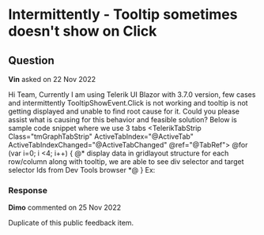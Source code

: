 # Intermittently - Tooltip sometimes doesn't show on Click

## Question

**Vin** asked on 22 Nov 2022

Hi Team, Currently I am using Telerik UI Blazor with 3.7.0 version, few cases and intermittently TooltipShowEvent.Click is not working and tooltip is not getting displayed and unable to find root cause for it. Could you please assist what is causing for this behavior and feasible solution? Below is sample code snippet where we use 3 tabs <TelerikTabStrip Class="tmGraphTabStrip" ActiveTabIndex="@ActiveTab" ActiveTabIndexChanged="@ActiveTabChanged" @ref="@TabRef"> @for (var i=0; i <4; i++) { <TabStripTab Title="@TabName" Class="tmTabHeaderCellStyle"> <TelerikGridLayout RowSpacing="20px" ColumnSpacing="1px" Class="grid-CardlayoutNew"> @* display data in gridlayout structure for each row/column along with tooltip, we are able to see div selector and target selector Ids from Dev Tools browser *@</TelerikGridLayout> </TabStripTab> } </TelerikTabStrip> Ex: <TelerikTooltip TargetSelector="@ToolTipCurselector" ShowOn="@TooltipShowEvent.Click" Position="TooltipPosition.Top"> </TelerikTooltip>

### Response

**Dimo** commented on 25 Nov 2022

Duplicate of this public feedback item.

